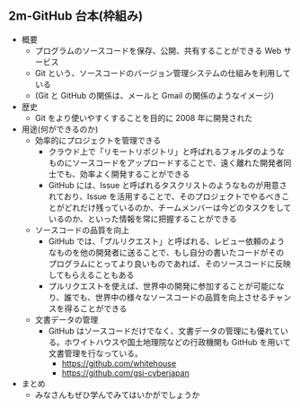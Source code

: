 ## 2m-GitHub 台本(枠組み)

- 概要
  - プログラムのソースコードを保存、公開、共有することができる Web サービス
  - Git という、ソースコードのバージョン管理システムの仕組みを利用している
  - (Git と GitHub の関係は、メールと Gmail の関係のようなイメージ)
- 歴史
  - Git をより使いやすくすることを目的に 2008 年に開発された
- 用途(何ができるのか)
  - 効率的にプロジェクトを管理できる
    - クラウド上で「リモートリポジトリ」と呼ばれるフォルダのようなものにソースコードをアップロードすることで、遠く離れた開発者同士でも、効率よく開発することができる
    - GitHub には、Issue と呼ばれるタスクリストのようなものが用意されており、Issue を活用することで、そのプロジェクトでやるべきことがどれだけ残っているのか、チームメンバーは今どのタスクをしているのか、といった情報を常に把握することができる
  - ソースコードの品質を向上
    - GitHub では、「プルリクエスト」と呼ばれる、レビュー依頼のようなものを他の開発者に送ることで、もし自分の書いたコードがそのプログラムにとってより良いものであれば、そのソースコードに反映してもらえることもある
    - プルリクエストを使えば、世界中の開発に参加することが可能になり、誰でも、世界中の様々なソースコードの品質を向上させるチャンスを得ることができる
  - 文書データの管理
    - GitHub はソースコードだけでなく、文書データの管理にも優れている。ホワイトハウスや国土地理院などの行政機関も GitHub を用いて文書管理を行なっている。
      - https://github.com/whitehouse
      - https://github.com/gsi-cyberjapan
- まとめ
  - みなさんもぜひ学んでみてはいかがでしょうか
